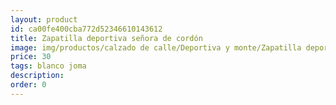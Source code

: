```yaml
---
layout: product
id: ca00fe400cba772d52346610143612
title: Zapatilla deportiva señora de cordón 
image: img/productos/calzado de calle/Deportiva y monte/Zapatilla deportiva señora de cordón =30 =blanco joma.webp
price: 30 
tags: blanco joma
description: 
order: 0
---
```

